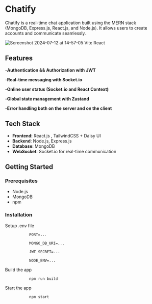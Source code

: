 # Chatify

Chatify is a real-time chat application built using the MERN stack (MongoDB, Express.js, React.js, and Node.js). It allows users to create accounts and communicate seamlessly.

![Screenshot 2024-07-12 at 14-57-05 Vite React](https://github.com/user-attachments/assets/c5f6387d-00b0-4711-b144-a93d40997bb0)


## Features

-**Authentication && Authorization with JWT**

-**Real-time messaging with Socket.io**

-**Online user status (Socket.io and React Context)**

-**Global state management with Zustand**

-**Error handling both on the server and on the client**


## Tech Stack

- **Frontend**: React.js , TailwindCSS + Daisy UI
- **Backend**: Node.js, Express.js
- **Database**: MongoDB
- **WebSocket**: Socket.io for real-time communication

## Getting Started

### Prerequisites

- Node.js
- MongoDB 
- npm
     
### Installation

Setup .env file

               PORT=...
               
               MONGO_DB_URI=...
               
               JWT_SECRET=...
               
               NODE_ENV=...


Build the app

               npm run build

Start the app

               npm start
   
